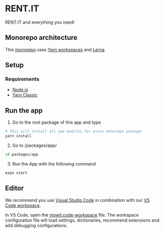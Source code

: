 # RENT.IT

RENT.IT and everything you need!

## Monorepo architecture

This [monorepo](https://en.wikipedia.org/wiki/Monorepo) uses [Yarn workspaces](https://classic.yarnpkg.com/en/docs/workspaces/) and [Lerna](https://github.com/lerna/lerna).

## Setup

### Requirements

-   [Node.js](https://nodejs.org/en/)
-   [Yarn Classic](https://classic.yarnpkg.com/lang/en/)

## Run the app

1.  Go to the root package of this app and type

```sh
# This will install all npm modules for every monorepo package
yarn install
```

2. Go to /packages/app/

```sh
cd packages/app
```

3. Run the App with the following command

```sh
expo start
```

## Editor

We recommend you use [Visual Studio Code](https://code.visualstudio.com/) in combination with our [VS Code workspace](https://stackoverflow.com/questions/44629890/what-is-a-workspace-in-visual-studio-code/57134632#57134632).

In VS Code, open the [mowit.code-workspace](./mowit.code-workspace) file.
The workspace configuration file will load settings, dictionaries, recommend extensions and add debugging configurations.
